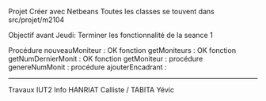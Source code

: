 Projet Créer avec Netbeans
Toutes les classes se touvent dans src/projet/m2104

Objectif avant Jeudi:
Terminer les fonctionnalité de la seance 1

Procédure nouveauMoniteur : OK
fonction getMoniteurs : OK
fonction getNumDernierMonit : OK 
fonction getMoniteur : 
procédure genereNumMonit : 
procédure ajouterEncadrant : 

---------------
Travaux IUT2 Info
HANRIAT Calliste / TABITA Yévic